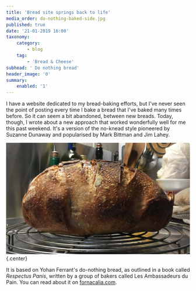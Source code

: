 ```yaml
---
title: 'Bread site springs back to life'
media_order: do-nothing-baked-side.jpg
published: true
date: '21-01-2019 16:00'
taxonomy:
    category:
        - blog
    tag:
        - 'Bread & Cheese'
subhead: ' Do nothing bread'
header_image: '0'
summary:
    enabled: '1'
---
```


I have a website dedicated to my bread-baking efforts, but I've never seen the point of posting every time I bake a bread that I've baked many times before. So it can seem a bit abandoned, between new breads. Today, though, I wrote about a new approach that worked wonderfully well for me this past weekend. It's a version of the no-knead style pioneered by Suzanne Dunaway and popularised by Mark Bittman and Jim Lahey. 

![loaf of do nothing bread seen from the side](do-nothing-baked-side.jpg){.center}

It is based on Yohan Ferrant's do-nothing bread, as outlined in a book called *Respectus Panis*, written by a group of bakers called Les Ambassadeurs du Pain. You can read about it on <a class="u-in-reply-to" href="https://www.fornacalia.com/2019/respect-to-respectus-panis/" >fornacalia.com</a >.